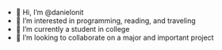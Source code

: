 - 👋 Hi, I’m @danielonit
- 👀 I’m interested in programming, reading, and traveling
- 🌱 I’m currently a student in college
- 💞️ I’m looking to collaborate on a major and important project
